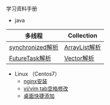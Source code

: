 学习资料手册


- java

 |多线程| Collection |
 |-----|-----|
 | [synchronized解析](study-notes/java/synchronized.md) | [ArrayList解析](study-notes/java/ArrayList.md)|
 | [FutureTask解析](study-notes/java/FutureTask.md)|[Vector解析](study-notes/java/Vector.md)|

- Linux （Centos7）
  - [nginx安装](study-notes/linux/nginx.md)
  - [vi/vim tab空格修改](study-notes/linux/vim.vi.tabl.space.md)
  - [桌面快捷添加](study-notes/linux/desktop.md)
